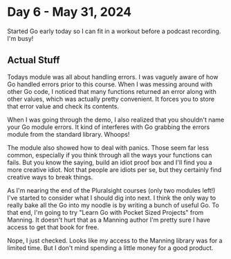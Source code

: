# Day 6 - May 31, 2024

Started Go early today so I can fit in a workout before a podcast recording. I'm busy!

## Actual Stuff

Todays module was all about handling errors. I was vaguely aware of how Go handled errors prior to this course. When I was messing around with other Go code, I noticed that many functions returned an error along with other values, which was actually pretty convenient. It forces you to store that error value and check its contents.

When I was going through the demo, I also realized that you shouldn't name your Go module errors. It kind of interferes with Go grabbing the errors module from the standard library. Whoops!

The module also showed how to deal with panics. Those seem far less common, especially if you think through all the ways your functions can fails. But you know the saying, build an idiot proof box and I'll find you a more creative idiot. Not that people are idiots per se, but they certainly find creative ways to break things.

As I'm nearing the end of the Pluralsight courses (only two modules left!) I've started to consider what I should dig into next. I think the only way to really bake all the Go into my noodle is by writing a bunch of useful Go. To that end, I'm going to try "Learn Go with Pocket Sized Projects" from Manning. It doesn't hurt that as a Manning author I'm pretty sure I have access to get that book for free.

Nope, I just checked. Looks like my access to the Manning library was for a limited time. But I don't mind spending a little money for a good product.
